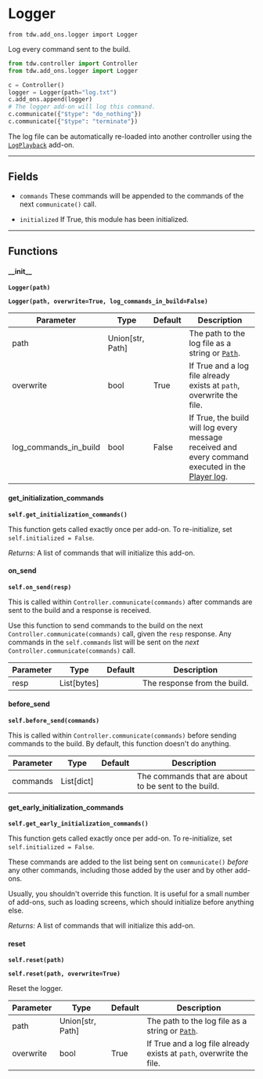# Logger

`from tdw.add_ons.logger import Logger`

Log every command sent to the build.

```python
from tdw.controller import Controller
from tdw.add_ons.logger import Logger

c = Controller()
logger = Logger(path="log.txt")
c.add_ons.append(logger)
# The logger add-on will log this command.
c.communicate({"$type": "do_nothing"})
c.communicate({"$type": "terminate"})
```

The log file can be automatically re-loaded into another controller using the [`LogPlayback`](log_playback.md) add-on.

***

## Fields

- `commands` These commands will be appended to the commands of the next `communicate()` call.

- `initialized` If True, this module has been initialized.

***

## Functions

#### \_\_init\_\_

**`Logger(path)`**

**`Logger(path, overwrite=True, log_commands_in_build=False)`**

| Parameter | Type | Default | Description |
| --- | --- | --- | --- |
| path |  Union[str, Path] |  | The path to the log file as a string or [`Path`](https://docs.python.org/3/library/pathlib.html). |
| overwrite |  bool  | True | If True and a log file already exists at `path`, overwrite the file. |
| log_commands_in_build |  bool  | False | If True, the build will log every message received and every command executed in the [Player log](https://docs.unity3d.com/Manual/LogFiles.html). |

#### get_initialization_commands

**`self.get_initialization_commands()`**

This function gets called exactly once per add-on. To re-initialize, set `self.initialized = False`.

_Returns:_  A list of commands that will initialize this add-on.

#### on_send

**`self.on_send(resp)`**

This is called within `Controller.communicate(commands)` after commands are sent to the build and a response is received.

Use this function to send commands to the build on the next `Controller.communicate(commands)` call, given the `resp` response.
Any commands in the `self.commands` list will be sent on the *next* `Controller.communicate(commands)` call.

| Parameter | Type | Default | Description |
| --- | --- | --- | --- |
| resp |  List[bytes] |  | The response from the build. |

#### before_send

**`self.before_send(commands)`**

This is called within `Controller.communicate(commands)` before sending commands to the build. By default, this function doesn't do anything.

| Parameter | Type | Default | Description |
| --- | --- | --- | --- |
| commands |  List[dict] |  | The commands that are about to be sent to the build. |

#### get_early_initialization_commands

**`self.get_early_initialization_commands()`**

This function gets called exactly once per add-on. To re-initialize, set `self.initialized = False`.

These commands are added to the list being sent on `communicate()` *before* any other commands, including those added by the user and by other add-ons.

Usually, you shouldn't override this function. It is useful for a small number of add-ons, such as loading screens, which should initialize before anything else.

_Returns:_  A list of commands that will initialize this add-on.

#### reset

**`self.reset(path)`**

**`self.reset(path, overwrite=True)`**

Reset the logger.

| Parameter | Type | Default | Description |
| --- | --- | --- | --- |
| path |  Union[str, Path] |  | The path to the log file as a string or [`Path`](https://docs.python.org/3/library/pathlib.html). |
| overwrite |  bool  | True | If True and a log file already exists at `path`, overwrite the file. |